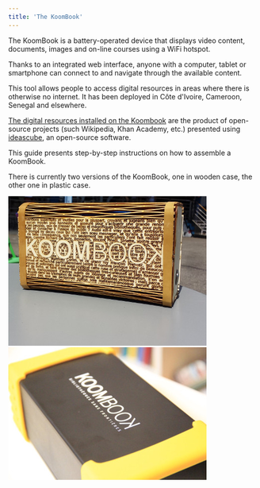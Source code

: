 ```yaml
---
title: 'The KoomBook'
---
```


The KoomBook is a battery-operated device that displays video content, documents, images and on-line courses using a WiFi hotspot.

Thanks to an integrated web interface, anyone with a computer, tablet or smartphone can connect to and navigate through the available content.

This tool allows people to access digital resources in areas where there is otherwise no internet. It has been deployed in Côte d'Ivoire, Cameroon, Senegal and elsewhere.

[The digital resources installed on the Koombook](https://github.com/ideascube/ansiblecube) are the product of open-source projects (such Wikipedia, Khan Academy, etc.) presented using [ideascube](https://github.com/ideascube/ideascube), an open-source software.

This guide presents step-by-step instructions on how to assemble a KoomBook.

There is currently two versions of the KoomBook, one in wooden case, the other one in plastic case.

![](IMG_20160521_154615.jpg) ![](_MG_3187.JPG)